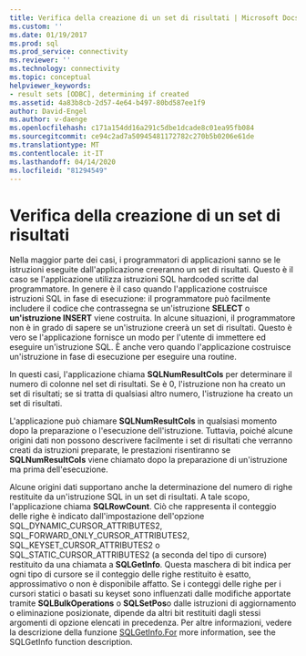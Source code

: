 ```yaml
---
title: Verifica della creazione di un set di risultati | Microsoft Docs
ms.custom: ''
ms.date: 01/19/2017
ms.prod: sql
ms.prod_service: connectivity
ms.reviewer: ''
ms.technology: connectivity
ms.topic: conceptual
helpviewer_keywords:
- result sets [ODBC], determining if created
ms.assetid: 4a83b8cb-2d57-4e64-b497-80bd587ee1f9
author: David-Engel
ms.author: v-daenge
ms.openlocfilehash: c171a154dd16a291c5dbe1dcade8c01ea95fb084
ms.sourcegitcommit: ce94c2ad7a50945481172782c270b5b0206e61de
ms.translationtype: MT
ms.contentlocale: it-IT
ms.lasthandoff: 04/14/2020
ms.locfileid: "81294549"
---
```

# <a name="was-a-result-set-created"></a>Verifica della creazione di un set di risultati
Nella maggior parte dei casi, i programmatori di applicazioni sanno se le istruzioni eseguite dall'applicazione creeranno un set di risultati. Questo è il caso se l'applicazione utilizza istruzioni SQL hardcoded scritte dal programmatore. In genere è il caso quando l'applicazione costruisce istruzioni SQL in fase di esecuzione: il programmatore può facilmente includere il codice che contrassegna se un'istruzione **SELECT** o **un'istruzione INSERT** viene costruita. In alcune situazioni, il programmatore non è in grado di sapere se un'istruzione creerà un set di risultati. Questo è vero se l'applicazione fornisce un modo per l'utente di immettere ed eseguire un'istruzione SQL. È anche vero quando l'applicazione costruisce un'istruzione in fase di esecuzione per eseguire una routine.  
  
 In questi casi, l'applicazione chiama **SQLNumResultCols** per determinare il numero di colonne nel set di risultati. Se è 0, l'istruzione non ha creato un set di risultati; se si tratta di qualsiasi altro numero, l'istruzione ha creato un set di risultati.  
  
 L'applicazione può chiamare **SQLNumResultCols** in qualsiasi momento dopo la preparazione o l'esecuzione dell'istruzione. Tuttavia, poiché alcune origini dati non possono descrivere facilmente i set di risultati che verranno creati da istruzioni preparate, le prestazioni risentiranno se **SQLNumResultCols** viene chiamato dopo la preparazione di un'istruzione ma prima dell'esecuzione.  
  
 Alcune origini dati supportano anche la determinazione del numero di righe restituite da un'istruzione SQL in un set di risultati. A tale scopo, l'applicazione chiama **SQLRowCount**. Ciò che rappresenta il conteggio delle righe è indicato dall'impostazione dell'opzione SQL_DYNAMIC_CURSOR_ATTRIBUTES2, SQL_FORWARD_ONLY_CURSOR_ATTRIBUTES2, SQL_KEYSET_CURSOR_ATTRIBUTES2 o SQL_STATIC_CURSOR_ATTRIBUTES2 (a seconda del tipo di cursore) restituito da una chiamata a **SQLGetInfo**. Questa maschera di bit indica per ogni tipo di cursore se il conteggio delle righe restituito è esatto, approssimativo o non è disponibile affatto. Se i conteggi delle righe per i cursori statici o basati su keyset sono influenzati dalle modifiche apportate tramite **SQLBulkOperations** o **SQLSetPos**o dalle istruzioni di aggiornamento o eliminazione posizionate, dipende da altri bit restituiti dagli stessi argomenti di opzione elencati in precedenza. Per altre informazioni, vedere la descrizione della funzione [SQLGetInfo.For](../../../odbc/reference/syntax/sqlgetinfo-function.md) more information, see the SQLGetInfo function description.
